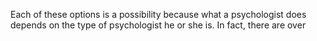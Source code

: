 Each of these options is a possibility
because what a psychologist does depends
on the type of psychologist he or she is.
In fact, there are over

